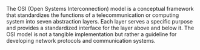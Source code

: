 The OSI (Open Systems Interconnection) model is a conceptual framework that standardizes the functions of a telecommunication or computing system into seven abstraction layers. Each layer serves a specific purpose and provides a standardized interface for the layer above and below it. The OSI model is not a tangible implementation but rather a guideline for developing network protocols and communication systems.
